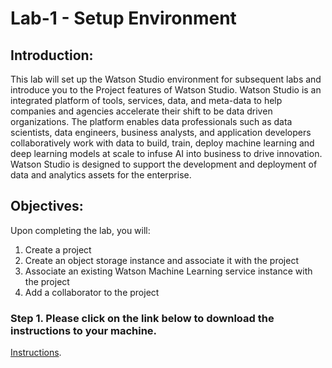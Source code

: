 
# Lab-1 - Setup Environment

## Introduction:

This lab will set up the Watson Studio environment for subsequent labs and introduce you to the Project features of Watson Studio.  Watson Studio is an integrated platform of tools, services, data, and meta-data to help companies and agencies accelerate their shift to be data driven organizations.  The platform enables data professionals such as data scientists, data engineers, business analysts, and application developers collaboratively work with data to build, train, deploy machine learning and deep learning models at scale to infuse AI into business to drive innovation. Watson Studio is designed to support the development and deployment of data and analytics assets for the enterprise.  

## Objectives:

Upon completing the lab, you will:
1.	Create a project 
1.	Create an object storage instance and associate it with the project
1.	Associate an existing Watson Machine Learning service instance with the project
1. 	Add a collaborator to the project 

### Step 1.  Please click on the link below to download the instructions to your machine.

[Instructions](https://github.com/bleonardb3/AA_POT_07-02/raw/master/Lab-1/SetupEnvironmentv4.0.pdf).
